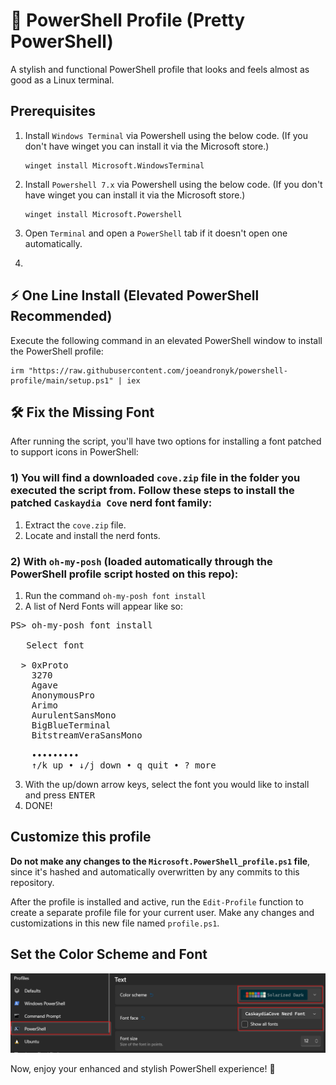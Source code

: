 # 🎨 PowerShell Profile (Pretty PowerShell)

A stylish and functional PowerShell profile that looks and feels almost as good as a Linux terminal.

## Prerequisites

1. Install `Windows Terminal` via Powershell using the below code.  (If you don't have winget you can install it via the Microsoft store.)
    ```
    winget install Microsoft.WindowsTerminal
    ```

2. Install `Powershell 7.x` via Powershell using the below code. (If you don't have winget you can install it via the Microsoft store.)
   ```
   winget install Microsoft.Powershell
   ```

3. Open `Terminal` and open a `PowerShell` tab if it doesn't open one automatically.
4. 
## ⚡ One Line Install (Elevated PowerShell Recommended)

Execute the following command in an elevated PowerShell window to install the PowerShell profile:

```
irm "https://raw.githubusercontent.com/joeandronyk/powershell-profile/main/setup.ps1" | iex
```

## 🛠️ Fix the Missing Font

After running the script, you'll have two options for installing a font patched to support icons in PowerShell:

### 1) You will find a downloaded `cove.zip` file in the folder you executed the script from. Follow these steps to install the patched `Caskaydia Cove` nerd font family:

1. Extract the `cove.zip` file.
2. Locate and install the nerd fonts.

### 2) With `oh-my-posh` (loaded automatically through the PowerShell profile script hosted on this repo):
1. Run the command `oh-my-posh font install`
2. A list of Nerd Fonts will appear like so:
<pre>
PS> oh-my-posh font install

   Select font

  > 0xProto
    3270
    Agave
    AnonymousPro
    Arimo
    AurulentSansMono
    BigBlueTerminal
    BitstreamVeraSansMono

    •••••••••
    ↑/k up • ↓/j down • q quit • ? more</pre>
3. With the up/down arrow keys, select the font you would like to install and press <kbd>ENTER</kbd>
4. DONE!
   
## Customize this profile

**Do not make any changes to the `Microsoft.PowerShell_profile.ps1` file**, since it's hashed and automatically overwritten by any commits to this repository.

After the profile is installed and active, run the `Edit-Profile` function to create a separate profile file for your current user. Make any changes and customizations in this new file named `profile.ps1`.


## Set the Color Scheme and Font
![image](images/powershell-settings.png)

Now, enjoy your enhanced and stylish PowerShell experience! 🚀


